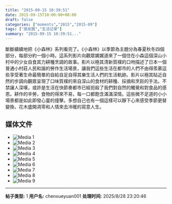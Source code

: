 ```yaml
---
title: "2015-09-15 10:39:51"
date: 2015-09-15T10:00:00+08:00
draft: false
categories: ["moments","2015","2015-09"]
tags: ["朋友圈","生活记录"]
summary: "2015-09-15 10:39:51..."
---
```


斷斷續續地把《小森林》系列看完了。《小森林》以季節為主題分為春夏秋冬四個部分，每部分約一個小時。這系列影片向觀眾娓娓道來了一個住在小森這個深山小村中的少女自食其力耕種烹調的故事。影片以極其清新質樸的口吻描述了日本一個普通小村莊人民和諧的勞作生活場景，讓我們這些生活在都市的人們不由得羨慕這些享受著生命最簡單的自給自足自得其樂生活人們的生活軌跡。影片以極其貼近自然的步調向觀眾呈現了口味質樸的來自深山的食材的耕種、採摘和烹飪的手法。不禁讓人深嘆，或許是生活在快節奏都市已經扼殺了我們對自然的觸覺和對食品的感恩。耕作的辛勞，食物的得來不易，每一口都飽含滿滿深情。這些微不足道的小小場景都是如此即發心靈的撞擊。多想自己也有一個這樣可以靜下心來感受季節更替變換，花木盛開凋零和人情來去冷暖的寫意人生。

## 媒体文件

- ![Media 1](/Moments/photos/2015-09-15/201509151039510.jpg)
- ![Media 2](/Moments/photos/2015-09-15/201509151039511.jpg)
- ![Media 3](/Moments/photos/2015-09-15/201509151039512.jpg)
- ![Media 4](/Moments/photos/2015-09-15/201509151039513.jpg)
- ![Media 5](/Moments/photos/2015-09-15/201509151039514.jpg)
- ![Media 6](/Moments/photos/2015-09-15/201509151039515.jpg)
- ![Media 7](/Moments/photos/2015-09-15/201509151039516.jpg)
- ![Media 8](/Moments/photos/2015-09-15/201509151039517.jpg)
- ![Media 9](/Moments/photos/2015-09-15/201509151039518.jpg)

---

**帖子类型:** 1
**用户名:** chenxueyuan001
**处理时间:** 2025/8/28 23:20:46